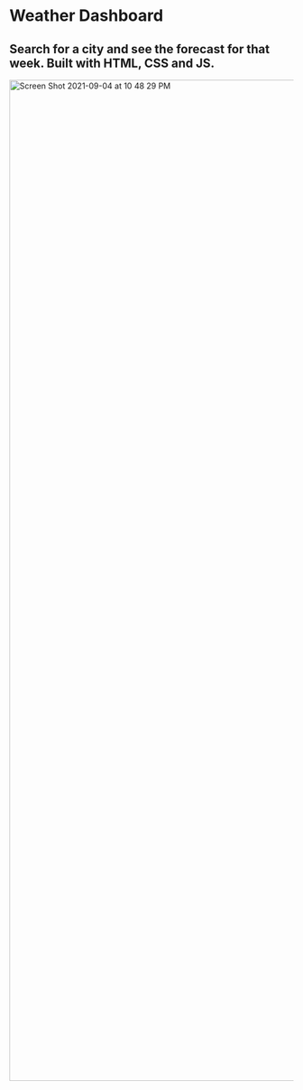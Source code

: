 # Weather Dashboard

Search for a city and see the forecast for that week. Built with HTML, CSS and JS.
---
<img width="1775" alt="Screen Shot 2021-09-04 at 10 48 29 PM" src="https://user-images.githubusercontent.com/86137077/132115646-f7517fbb-673b-4596-b3fe-1df0ee80f070.png">
